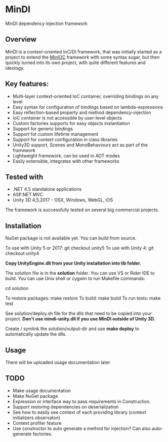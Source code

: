 # MinDI
MinDI dependency injection framework

## Overview

MinDI is a context-oriented IoC/DI framework, that was initially started as a project to extend the [MinIOC](https://bitbucket.org/Baalrukh/minioc/wiki/Home) framework with some syntax sugar, but then quickly turned into its own project, with quite different features and ideology. 

## Key features:

* Multi-layer context-oriented IoC container, overriding bindings on any level
* Easy syntax for configuration of bindings based on lambda-expressions
* Easy reflection-based property and method dependency-injection
* IoC container is not accessible by user-level objects
* Custom factories supports for easy objects instantiation
* Support for generic bindings
* Support fot custom lifetime management
* Support for context configuration in class libraries
* Unity3D support, Scenes and MonoBehaviours act as part of the framework
* Lightweight framework, can be used in AOT modes
* Easily extensible, integrates with other frameworks 

## Tested with

* .NET 4.5 standalone applications
* ASP.NET MVC
* Unity 3D 4,5,2017 - OSX, Windows, WebGL, iOS

The framework is successfully tested on several big commercial projects.

## Installation

NuGet package is not available yet. You can build from source.

To use with Unity 5 or 2017: git checkout unity5 
To use with Unity 4: git checkout unity4

**Copy UnityEngine.dll from your Unity installation into lib folder.**

The solution file is in the **solution** folder. You can use VS or Rider IDE to build.
You can use Unix shell or cygwin to run Makefile commands:

cd solution 

To restore packages: make restore
To build: make build
To run tests: make test

See solution/deploy.sh file for the dlls that need to be copied into your project.
**Don't use mindi-unity.dll if you use MinDI outside of Unity 3D.**

Create / symlink the solution/output-dir and use **make deploy** to automatically update the dlls. 

## Usage

There will be uploaded usage documentation later

## TODO

* Make usage documentation 
* Make NuGet package
* Expression or interface way to pass requirements in Construction.
* Support restoring dependencies on deserialization
* See how to easily see context of each providing library (context initializers observaton)
* Context profiler feature
* Use constructor to auto generate a method for injection? Can also auto-generate factories.

